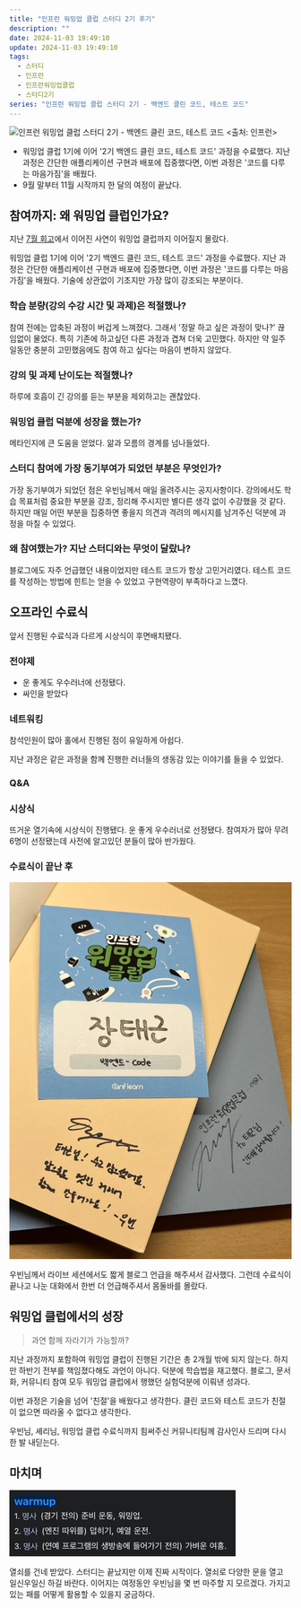 ```yaml
---
title: "인프런 워밍업 클럽 스터디 2기 후기"
description: ""
date: 2024-11-03 19:49:10
update: 2024-11-03 19:49:10
tags:
  - 스터디
  - 인프런
  - 인프런워밍업클럽
  - 스터디2기
series: "인프런 워밍업 클럽 스터디 2기 - 백엔드 클린 코드, 테스트 코드" 
---
```


![인프런 워밍업 클럽 스터디 2기 - 백엔드 클린 코드, 테스트 코드 <출처: 인프런>](inflearn-wamup-club-study-2-be.avif)

- 워밍업 클럽 1기에 이어 '2기 백엔드 클린 코드, 테스트 코드' 과정을 수료했다. 지난 과정은 간단한 애플리케이션 구현과 배포에 집중했다면, 이번 과정은 '코드를 다루는 마음가짐'을 배웠다.
- 9월 말부터 11월 시작까지 한 달의 여정이 끝났다.

## 참여까지: 왜 워밍업 클럽인가요?

지난 [7월 회고](https://devmeeple.github.io/retrospective-20240728/)에서 이어진 사연이 워밍업 클럽까지 이어질지 몰랐다.

워밍업 클럽 1기에 이어 '2기 백엔드 클린 코드, 테스트 코드' 과정을 수료했다. 지난 과정은 간단한 애플리케이션 구현과 배포에 집중했다면, 이번 과정은 '코드를 다루는 마음가짐'을 배웠다.
기술에 상관없이 기초지만 가장 많이 강조되는 부분이다.

### 학습 분량(강의 수강 시간 및 과제)은 적절했나?

참여 전에는 압축된 과정이 버겁게 느껴졌다. 그래서 '정말 하고 싶은 과정이 맞나?' 끊임없이 물었다. 특히 기존에 하고싶던 다른 과정과 겹쳐
더욱 고민했다. 하지만 약 일주일동안 충분히 고민했음에도 참여 하고 싶다는 마음이 변하지 않았다.

### 강의 및 과제 난이도는 적절했나?

하루에 호흡이 긴 강의를 듣는 부분을 제외하고는 괜찮았다.

### 워밍업 클럽 덕분에 성장을 했는가?

메타인지에 큰 도움을 얻었다. 앎과 모름의 경계를 넘나들었다.

### 스터디 참여에 가장 동기부여가 되었던 부분은 무엇인가?

가장 동기부여가 되었던 점은 우빈님께서 매일 올려주시는 공지사항이다. 강의에서도 학습 목표처럼 중요한 부분을 강조, 정리해 주시지만
별다른 생각 없이 수강했을 것 같다. 하지만 매일 어떤 부분을 집중하면 좋을지 의견과 격려의 메시지를 남겨주신 덕분에 과정을 마칠 수 있었다.

### 왜 참여했는가? 지난 스터디와는 무엇이 달랐나?

블로그에도 자주 언급했던 내용이었지만 테스트 코드가 항상 고민거리였다. 테스트 코드를 작성하는 방법에 힌트는 얻을 수 있었고 구현역량이 부족하다고 느꼈다.

## 오프라인 수료식

앞서 진행된 수료식과 다르게 시상식이 후면배치됐다.

### 전야제

- 운 좋게도 우수러너에 선정됐다.
- 싸인을 받았다

### 네트워킹

참석인원이 많아 홀에서 진행된 점이 유일하게 아쉽다.

지난 과정은 같은 과정을 함께 진행한 러너들의 생동감 있는 이야기를 들을 수 있었다.

### Q&A

### 시상식

뜨거운 열기속에 시상식이 진행됐다. 운 좋게 우수러너로 선정됐다. 참여자가 많아 무려 6명이 선정됐는데 사전에 알고있던 분들이 많아 반가웠다.

### 수료식이 끝난 후

![워밍업 클럽에서 만난 인연 <출처: 장태근블로그>](thank-you-warmup-club-study.jpeg)

우빈님께서 라이브 세션에서도 짧게 블로그 언급을 해주셔서 감사했다. 그런데 수료식이 끝나고 나눈 대화에서 한번 더 언급해주셔서 몸둘바를 몰랐다.

## 워밍업 클럽에서의 성장

> 과연 함께 자라기가 가능할까?

지난 과정까지 포함하여 워밍업 클럽이 진행된 기간은 총 2개월 밖에 되지 않는다. 하지만 하반기 전부를 책임졌다해도 과언이 아니다.
덕분에 학습법을 재고했다. 블로그, 문서화, 커뮤니티 참여 모두 워밍업 클럽에서 행했던 실험덕분에 이뤄낸 성과다.

이번 과정은 기술을 넘어 '친절'을 배웠다고 생각한다. 클린 코드와 테스트 코드가 친절이 없으면 따라올 수 없다고 생각한다.

우빈님, 셰리님, 워밍업 클럽 수료식까지 힘써주신 커뮤니티팀께 감사인사 드리며 다시 한 발 내딛는다.

## 마치며

![warmup <출처: 네이버 사전 (NAVER dicionary)>](img.png)

열쇠를 건네 받았다. 스터디는 끝났지만 이제 진짜 시작이다. 열쇠로 다양한 문을 열고 일신우일신 하길 바란다.
이어지는 여정동안 우빈님을 몇 번 마주할 지 모르겠다.
가지고 있는 패를 어떻게 활용할 수 있을지 궁금하다.
